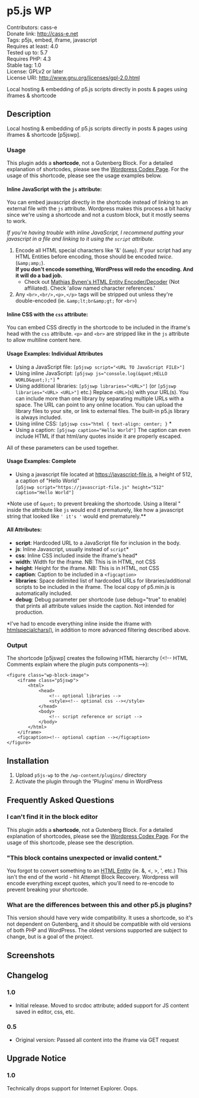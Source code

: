 # p5.js WP
Contributors: cass-e<br>
Donate link: http://cass-e.net<br>
Tags: p5js, embed, iframe, javascript<br>
Requires at least: 4.0<br>
Tested up to: 5.7<br>
Requires PHP: 4.3<br>
Stable tag: 1.0<br>
License: GPLv2 or later<br>
License URI: http://www.gnu.org/licenses/gpl-2.0.html
 
Local hosting & embedding of p5.js scripts directly in posts & pages using iframes & shortcode
 
## Description

Local hosting & embedding of p5.js scripts directly in posts & pages using iframes & shortcode [p5jswp].

### Usage

This plugin adds a **shortcode**, not a Gutenberg Block. For a detailed explanation of shortcodes, please see the [Wordpress Codex Page](https://codex.wordpress.org/Shortcode). For the usage of this shortcode, please see the usage examples below.

#### Inline JavaScript with the `js` attribute:
You can embed javascript directly in the shortcode instead of linking to an external file with the `js` attribute. Wordpress makes this process a bit hacky since we're using a shortcode and not a custom block, but it mostly seems to work.

*If you're having trouble with inline JavaScript, I recommend putting your javascript in a file and linking to it using the `script` attribute.*
1) Encode all HTML special characters like '&amp;' (`&amp`). If your script had any HTML Entities before encoding, those should be encoded *twice*. (`&amp;amp;`). <br>**If you don't encode something, WordPress will redo the encoding. And it will do a bad job.**
    - Check out [Mathias Bynen's HTML Entity Encoder/Decoder](https://mothereff.in/html-entities) (Not affiliated). Check 'allow named character references.'
1) Any `<br>,<br/>,<p>,</p>` tags will be stripped out unless they're double-encoded (ie. `&amp;lt;br&amp;gt;` for `<br>`)

#### Inline CSS with the `css` attribute:
You can embed CSS directly in the shortcode to be included in the iframe's head with the `css` attribute. `<p>` and `<br>` are stripped like in the `js` attribute to allow multiline content here.

#### Usage Examples: Individual Attributes

* Using a JavaScript file: `[p5jswp script="<URL TO JavaScript FILE>"]`
* Using inline JavaScript: `[p5jswp js="console.log(&quot;HELLO WORLD&quot;);"]` \*
* Using additional libraries: `[p5jswp libraries="<URL>"]` (or `[p5jswp libraries="<URL> <URL>"]` etc.) Replace `<URL>`(s) with your URL(s). You can include more than one library by separating multiple URLs with a space. The URL can point to any online location. You can upload the library files to your site, or link to external files. The built-in p5.js library is always included.
* Using inline CSS: `[p5jswp css="html { text-align: center; }` \*
* Using a caption: `[p5jswp caption="Hello World"]` The caption can even include HTML if that html/any quotes inside it are properly escaped.

All of these parameters can be used together.

#### Usage Examples: Complete

* Using a javascript file located at https://javascript-file.js, a height of 512, a caption of "Hello World" 
<br>`[p5jswp script="https://javascript-file.js" height="512" caption="Hello World"]`

\*Note use of `&quot;` to prevent breaking the shortcode. Using a literal " inside the attribute like `js` would end it prematurely, like how a javascript string that looked like `' it's '` would end prematurely.**

#### All Attributes:
* **script**: Hardcoded URL to a JavaScript file for inclusion in the body.
* **js**: Inline Javascript, usually instead of `script`\*
* **css**: Inline CSS included inside the iframe's head\*
* **width**: Width for the iframe. NB: This is in HTML, not CSS
* **height**: Height for the iframe. NB: This is in HTML, not CSS
* **caption**: Caption to be included in a `<figcaption>`
* **libraries**: Space delimited list of hardcoded URLs for libraries/additional scripts to be included in the iframe. The local copy of p5.min.js is automatically included.
* **debug**: Debug parameter per shortcode (use debug="true" to enable) that prints all attribute values inside the caption. Not intended for production.

\*I've had to encode everything inline inside the iframe with [htmlspecialchars()](https://www.php.net/manual/en/function.htmlspecialchars.php), in addition to more advanced filtering described above.

### Output

The shortcode [p5jswp] creates the following HTML hierarchy (\<!-- HTML Comments explain where the plugin puts components-->):
```
<figure class="wp-block-image">
    <iframe class="p5jswp">
        <html>
            <head>
                <!-- optional libraries -->
                <style><!-- optional css --></style>
            </head>
            <body>
                <!-- script reference or script -->
            </body>
        </html>
    </iframe>
    <figcaption><!-- optional caption --></figcaption>
</figure>
```

## Installation
 
1. Upload `p5js-wp` to the `/wp-content/plugins/` directory
1. Activate the plugin through the 'Plugins' menu in WordPress
 
## Frequently Asked Questions
 
### I can't find it in the block editor

This plugin adds a **shortcode**, not a Gutenberg Block. For a detailed explanation of shortcodes, please see the [Wordpress Codex Page](https://codex.wordpress.org/Shortcode). For the usage of this shortcode, please see the description.

### "This block contains unexpected or invalid content."

You forgot to convert something to an [HTML Entity](https://www.tutorialspoint.com/html/html_entities.htm) (ie. &, <, >, ', etc.) This isn't the end of the world - hit Attempt Block Recovery. Wordpress will encode everything except quotes, which you'll need to re-encode to prevent breaking your shortcode.

### What are the differences between this and other p5.js plugins?
 
This version should have very wide compatibility. It uses a shortcode, so it's not dependent on Gutenberg, and it should be compatible with old versions of both PHP and WordPress. The oldest versions supported are subject to change, but is a goal of the project.
 
## Screenshots
 
## Changelog
 
### 1.0
* Initial release. Moved to srcdoc attribute; added support for JS content saved in editor, css, etc.
 
### 0.5
* Original version: Passed all content into the iframe via GET request
 
## Upgrade Notice
 
### 1.0
Technically drops support for Internet Explorer. Oops.